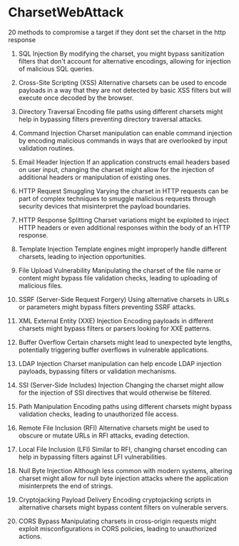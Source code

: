 # CharsetWebAttack
20 methods to compromise a target if they dont set the charset in the http response

1. SQL Injection
By modifying the charset, you might bypass sanitization filters that don't account for alternative encodings, allowing for injection of malicious SQL queries.

2. Cross-Site Scripting (XSS)
Alternative charsets can be used to encode payloads in a way that they are not detected by basic XSS filters but will execute once decoded by the browser.

3. Directory Traversal
Encoding file paths using different charsets might help in bypassing filters preventing directory traversal attacks.

4. Command Injection
Charset manipulation can enable command injection by encoding malicious commands in ways that are overlooked by input validation routines.

5. Email Header Injection
If an application constructs email headers based on user input, changing the charset might allow for the injection of additional headers or manipulation of existing ones.

6. HTTP Request Smuggling
Varying the charset in HTTP requests can be part of complex techniques to smuggle malicious requests through security devices that misinterpret the payload boundaries.

7. HTTP Response Splitting
Charset variations might be exploited to inject HTTP headers or even additional responses within the body of an HTTP response.

8. Template Injection
Template engines might improperly handle different charsets, leading to injection opportunities.

9. File Upload Vulnerability
Manipulating the charset of the file name or content might bypass file validation checks, leading to uploading of malicious files.

10. SSRF (Server-Side Request Forgery)
Using alternative charsets in URLs or parameters might bypass filters preventing SSRF attacks.

11. XML External Entity (XXE) Injection
Encoding payloads in different charsets might bypass filters or parsers looking for XXE patterns.

12. Buffer Overflow
Certain charsets might lead to unexpected byte lengths, potentially triggering buffer overflows in vulnerable applications.

13. LDAP Injection
Charset manipulation can help encode LDAP injection payloads, bypassing filters or validation mechanisms.

14. SSI (Server-Side Includes) Injection
Changing the charset might allow for the injection of SSI directives that would otherwise be filtered.

15. Path Manipulation
Encoding paths using different charsets might bypass validation checks, leading to unauthorized file access.

16. Remote File Inclusion (RFI)
Alternative charsets might be used to obscure or mutate URLs in RFI attacks, evading detection.
17. Local File Inclusion (LFI)
Similar to RFI, changing charset encoding can help in bypassing filters against LFI vulnerabilities.

18. Null Byte Injection
Although less common with modern systems, altering charset might allow for null byte injection attacks where the application misinterprets the end of strings.

19. Cryptojacking Payload Delivery
Encoding cryptojacking scripts in alternative charsets might bypass content filters on vulnerable servers.

20. CORS Bypass
Manipulating charsets in cross-origin requests might exploit misconfigurations in CORS policies, leading to unauthorized actions.


